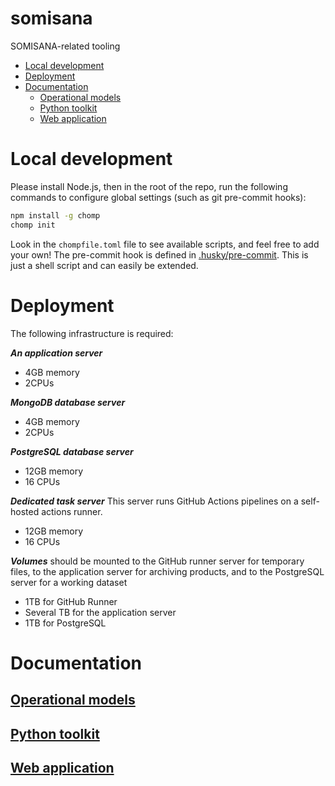 # somisana

SOMISANA-related tooling

<!-- START doctoc generated TOC please keep comment here to allow auto update -->
<!-- DON'T EDIT THIS SECTION, INSTEAD RE-RUN doctoc TO UPDATE -->

- [Local development](#local-development)
- [Deployment](#deployment)
- [Documentation](#documentation)
  - [Operational models](#operational-models)
  - [Python toolkit](#python-toolkit)
  - [Web application](#web-application)

<!-- END doctoc generated TOC please keep comment here to allow auto update -->

# Local development

Please install Node.js, then in the root of the repo, run the following commands to configure global settings (such as git pre-commit hooks):

```sh
npm install -g chomp
chomp init
```

Look in the `chompfile.toml` file to see available scripts, and feel free to add your own! The pre-commit hook is defined in [.husky/pre-commit](/.husky/pre-commit). This is just a shell script and can easily be extended.

# Deployment

The following infrastructure is required:

**_An application server_**

- 4GB memory
- 2CPUs

**_MongoDB database server_**

- 4GB memory
- 2CPUs

**_PostgreSQL database server_**

- 12GB memory
- 16 CPUs

**_Dedicated task server_**
This server runs GitHub Actions pipelines on a self-hosted actions runner.

- 12GB memory
- 16 CPUs

**_Volumes_** should be mounted to the GitHub runner server for temporary files, to the application server for archiving products, and to the PostgreSQL server for a working dataset

- 1TB for GitHub Runner
- Several TB for the application server
- 1TB for PostgreSQL

# Documentation

## [Operational models](/models/)

## [Python toolkit](/toolkit/)

## [Web application](/web/)
